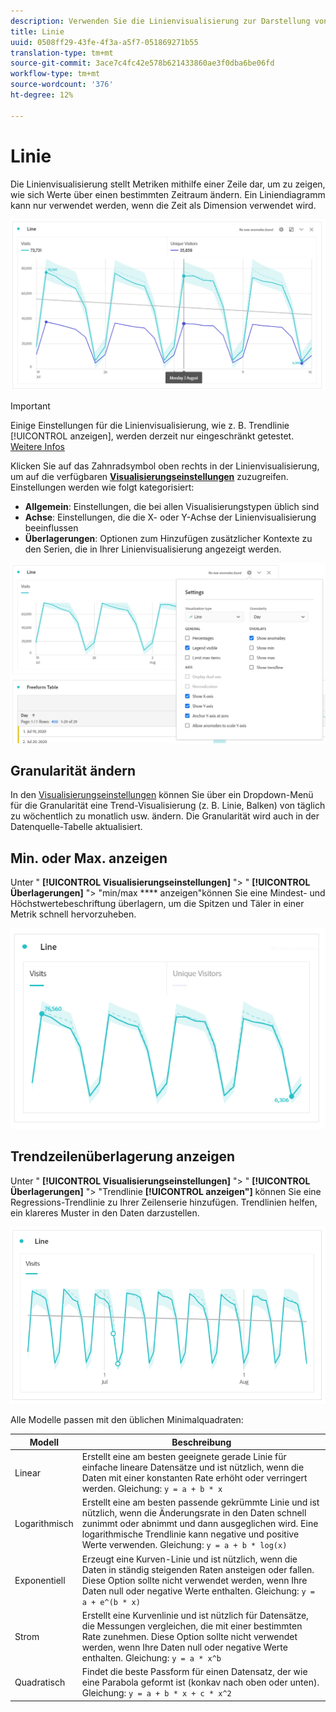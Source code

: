 ```yaml
---
description: Verwenden Sie die Linienvisualisierung zur Darstellung von (zeitbasierten) Trenddatensätzen
title: Linie
uuid: 0508ff29-43fe-4f3a-a5f7-051869271b55
translation-type: tm+mt
source-git-commit: 3ace7c4fc42e578b621433860ae3f0dba6be06fd
workflow-type: tm+mt
source-wordcount: '376'
ht-degree: 12%

---
```



# Linie

Die Linienvisualisierung stellt Metriken mithilfe einer Zeile dar, um zu zeigen, wie sich Werte über einen bestimmten Zeitraum ändern. Ein Liniendiagramm kann nur verwendet werden, wenn die Zeit als Dimension verwendet wird.

![Linienvisualisierung](assets/line-viz.png)

>[!IMPORTANT]
>
>Einige Einstellungen für die Linienvisualisierung, wie z. B. Trendlinie [!UICONTROL anzeigen], werden derzeit nur eingeschränkt getestet. [Weitere Infos](/help/landing/an-releases.md)

Klicken Sie auf das Zahnradsymbol oben rechts in der Linienvisualisierung, um auf die verfügbaren [**Visualisierungseinstellungen**](freeform-analysis-visualizations.md) zuzugreifen. Einstellungen werden wie folgt kategorisiert:

* **Allgemein**: Einstellungen, die bei allen Visualisierungstypen üblich sind
* **Achse**: Einstellungen, die die X- oder Y-Achse der Linienvisualisierung beeinflussen
* **Überlagerungen**: Optionen zum Hinzufügen zusätzlicher Kontexte zu den Serien, die in Ihrer Linienvisualisierung angezeigt werden.

![Visualisierungseinstellungen](assets/viz-settings-modal.png)

## Granularität ändern

In den [Visualisierungseinstellungen](freeform-analysis-visualizations.md) können Sie über ein Dropdown-Menü für die Granularität eine Trend-Visualisierung (z. B. Linie, Balken) von täglich zu wöchentlich zu monatlich usw. ändern. Die Granularität wird auch in der Datenquelle-Tabelle aktualisiert.

## Min. oder Max. anzeigen

Unter &quot; **[!UICONTROL Visualisierungseinstellungen]** &quot;> &quot; **[!UICONTROL Überlagerungen]** &quot;> &quot;min/max **** anzeigen&quot;können Sie eine Mindest- und Höchstwertebeschriftung überlagern, um die Spitzen und Täler in einer Metrik schnell hervorzuheben.

![Min./Max. anzeigen](assets/min-max-labels.png)

## Trendzeilenüberlagerung anzeigen

Unter &quot; **[!UICONTROL Visualisierungseinstellungen]** &quot;> &quot; **[!UICONTROL Überlagerungen]** &quot;> &quot;Trendlinie **[!UICONTROL anzeigen&quot;]** können Sie eine Regressions-Trendlinie zu Ihrer Zeilenserie hinzufügen. Trendlinien helfen, ein klareres Muster in den Daten darzustellen.

![Lineare Trendlinie](assets/show-linear-trendline.png)

Alle Modelle passen mit den üblichen Minimalquadraten:

| Modell | Beschreibung |
|---|---|
| Linear | Erstellt eine am besten geeignete gerade Linie für einfache lineare Datensätze und ist nützlich, wenn die Daten mit einer konstanten Rate erhöht oder verringert werden. Gleichung: `y = a + b * x` |
| Logarithmisch | Erstellt eine am besten passende gekrümmte Linie und ist nützlich, wenn die Änderungsrate in den Daten schnell zunimmt oder abnimmt und dann ausgeglichen wird. Eine logarithmische Trendlinie kann negative und positive Werte verwenden. Gleichung: `y = a + b * log(x)` |
| Exponentiell | Erzeugt eine Kurven-Linie und ist nützlich, wenn die Daten in ständig steigenden Raten ansteigen oder fallen. Diese Option sollte nicht verwendet werden, wenn Ihre Daten null oder negative Werte enthalten. Gleichung: `y = a + e^(b * x)` |
| Strom | Erstellt eine Kurvenlinie und ist nützlich für Datensätze, die Messungen vergleichen, die mit einer bestimmten Rate zunehmen. Diese Option sollte nicht verwendet werden, wenn Ihre Daten null oder negative Werte enthalten. Gleichung: `y = a * x^b` |
| Quadratisch | Findet die beste Passform für einen Datensatz, der wie eine Parabola geformt ist (konkav nach oben oder unten). Gleichung: `y = a + b * x + c * x^2` |

